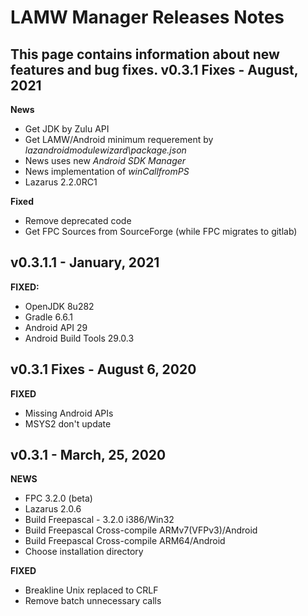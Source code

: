 # LAMW Manager Releases Notes
This page contains information about new features and bug fixes.
v0.3.1 Fixes - August, 2021
---
**News**
+	Get JDK by Zulu API
+	Get LAMW/Android minimum requerement by *lazandroidmodulewizard\\package.json*
+	News uses new *Android SDK Manager*
+	News implementation of *winCallfromPS*
+	Lazarus 2.2.0RC1

**Fixed**
+	Remove deprecated code
+	Get FPC Sources from SourceForge (while FPC migrates to gitlab)

v0.3.1.1 - January, 2021
---
<p>
	<strong>FIXED:</strong>
	<ul>
		<li>OpenJDK 8u282</li>
		<li>Gradle 6.6.1</li>
		<li>Android API 29</li>
		<li>Android Build Tools 29.0.3</li>
	</ul>
</p>

v0.3.1 Fixes - August 6, 2020
----
<p>
	<strong>FIXED</strong>
	<ul>
		<li>Missing Android APIs</li>
		<li>MSYS2 don't update</li>
	</ul>
</p>

v0.3.1 - March, 25, 2020
-----------------------------
<p>
	<strong>NEWS</strong>
	<ul>
		<li>FPC 3.2.0 (beta)</li>
		<li>Lazarus 2.0.6</li>
		<li>Build Freepascal - 3.2.0 i386/Win32</li>
		<li>Build Freepascal Cross-compile ARMv7(VFPv3)/Android</li>
		<li>Build Freepascal Cross-compile ARM64/Android</li>
		<li>Choose installation directory</li>
	</ul>
	<strong>FIXED</strong>
	<ul>
		<li>Breakline Unix replaced to CRLF</li>
		<li>Remove batch unnecessary calls</li>
	</ul>
</p>